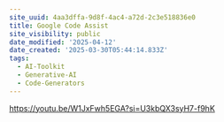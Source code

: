 ```yaml
---
site_uuid: 4aa3dffa-9d8f-4ac4-a72d-2c3e518836e0
title: Google Code Assist
site_visibility: public
date_modified: '2025-04-12'
date_created: '2025-03-30T05:44:14.833Z'
tags:
  - AI-Toolkit
  - Generative-AI
  - Code-Generators
---
```



































































https://youtu.be/W1JxFwh5EGA?si=U3kbQX3syH7-f9hK